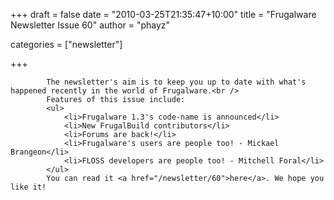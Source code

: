 
+++
draft = false
date = "2010-03-25T21:35:47+10:00"
title = "Frugalware Newsletter Issue 60"
author = "phayz"

categories = ["newsletter"]

+++

            The newsletter's aim is to keep you up to date with what's happened recently in the world of Frugalware.<br />
            Features of this issue include:
            <ul>
                <li>Frugalware 1.3's code-name is announced</li>
                <li>New FrugalBuild contributors</li>
                <li>Forums are back!</li>
                <li>Frugalware's users are people too! - Mickael Brangeon</li>
                <li>FLOSS developers are people too! - Mitchell Foral</li>
            </ul>
            You can read it <a href="/newsletter/60">here</a>. We hope you like it!
            
        